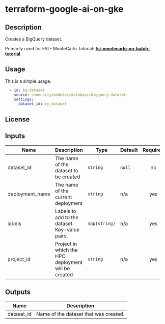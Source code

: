 # terraform-google-ai-on-gke

## Description

Creates a BigQuery dataset.

Primarily used for FSI - MonteCarlo Tutorial: **[fsi-montecarlo-on-batch-tutorial]**.

[fsi-montecarlo-on-batch-tutorial]: ../docs/tutorials/fsi-montecarlo-on-batch/README.md

## Usage
This is a simple usage.

```yaml
  - id: bq-dataset
    source: community/modules/database/bigquery-dataset
    settings:
      dataset_id: my_dataset
```

## License

<!-- BEGINNING OF PRE-COMMIT-TERRAFORM DOCS HOOK -->
## Inputs

| Name | Description | Type | Default | Required |
|------|-------------|------|---------|:--------:|
| dataset\_id | The name of the dataset to be created | `string` | `null` | no |
| deployment\_name | The name of the current deployment | `string` | n/a | yes |
| labels | Labels to add to the dataset. Key-value pairs. | `map(string)` | n/a | yes |
| project\_id | Project in which the HPC deployment will be created | `string` | n/a | yes |

## Outputs

| Name | Description |
|------|-------------|
| dataset\_id | Name of the dataset that was created. |

<!-- END OF PRE-COMMIT-TERRAFORM DOCS HOOK -->
